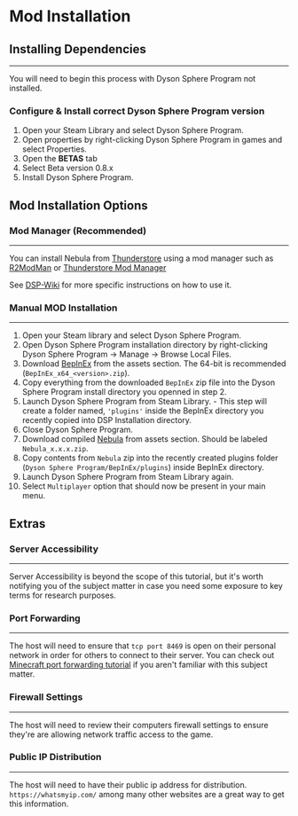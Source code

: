 # Mod Installation

## Installing Dependencies
---
You will need to begin this process with Dyson Sphere Program not installed.

### Configure & Install correct Dyson Sphere Program version
1. Open your Steam Library and select Dyson Sphere Program.
2. Open properties by right-clicking Dyson Sphere Program in games and select Properties.
3. Open the **BETAS** tab
4. Select Beta version 0.8.x
5. Install Dyson Sphere Program.

## Mod Installation Options

### Mod Manager (Recommended)
---
You can install Nebula from [Thunderstore](https://dsp.thunderstore.io/package/nebula/NebulaMultiplayerMod/) using a mod manager such as [R2ModMan](https://dsp.thunderstore.io/package/ebkr/r2modman/) or [Thunderstore Mod Manager](https://www.overwolf.com/app/Thunderstore-Thunderstore_Mod_Manager)

See [DSP-Wiki](https://dsp-wiki.com/Modding:Getting_Started#Using_the_Mod_Manager) for more specific instructions on how to use it.

### Manual MOD Installation
---
1. Open your Steam library and select Dyson Sphere Program.
2. Open Dyson Sphere Program installation directory by right-clicking Dyson Sphere Program -> Manage -> Browse Local Files.
3. Download [BepInEx](https://github.com/BepInEx/BepInEx/releases/latest) from the assets section. The 64-bit is recommended (`BepInEx_x64_<version>.zip`).
4. Copy everything from the downloaded `BepInEx` zip file into the Dyson Sphere Program install directory you openned in step 2.
5. Launch Dyson Sphere Program from Steam Library.
        - This step will create a folder named, `'plugins'` inside the BepInEx directory you recently copied into DSP Installation directory.
6. Close Dyson Sphere Program.
7. Download compiled [Nebula](https://github.com/hubastard/nebula/releases/latest) from assets section. Should be labeled `Nebula_x.x.x.zip`.
8. Copy contents from `Nebula` zip into the recently created plugins folder (`Dyson Sphere Program/BepInEx/plugins`) inside BepInEx directory.
9. Launch Dyson Sphere Program from Steam Library again.
10. Select `Multiplayer` option that should now be present in your main menu.

## Extras

### Server Accessibility
---
Server Accessibility is beyond the scope of this tutorial, but it's worth notifying you of the subject matter in case you need some exposure to key terms for research purposes.

### Port Forwarding
---
The host will need to ensure that `tcp port 8469` is open on their personal network in order for others to connect to their server. You can check out [Minecraft port forwarding tutorial](https://www.youtube.com/watch?v=X75GbRaGzu8&ab_channel=TroubleChute) if you aren't familiar with this subject matter. 

### Firewall Settings
---
The host will need to review their computers firewall settings to ensure they're are allowing network traffic access to the game.

### Public IP Distribution
---
The host will need to have their public ip address for distribution. `https://whatsmyip.com/` among many other websites are a great way to get this information.
